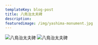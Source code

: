 ```yaml
---
templateKey: blog-post
title: 八鳥治太夫碑
description:
featuredimage: /img/yashima-monument.jpg
---
```


![八鳥治太夫碑](/img/yashima-monument-2876.jpg)
![八鳥治太夫碑](/img/yashima-monument-2877.jpg)
